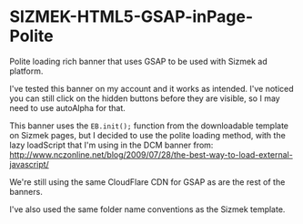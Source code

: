 # SIZMEK-HTML5-GSAP-inPage-Polite
Polite loading rich banner that uses GSAP to be used with Sizmek ad platform.

I've tested this banner on my account and it works as intended. I've noticed you can still click on the hidden buttons before they are visible, so I may need to use autoAlpha for that.

This banner uses the `EB.init();` function from the downloadable template on Sizmek pages, but I decided to use the polite loading method, with the lazy loadScript that I'm using in the DCM banner from: http://www.nczonline.net/blog/2009/07/28/the-best-way-to-load-external-javascript/

We're still using the same CloudFlare CDN for GSAP as are the rest of the banners.

I've also used the same folder name conventions as the Sizmek template.

